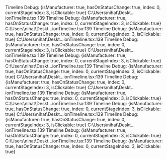 Timeline Debug:
{isManufacturer: true, hasOnStatusChange: true, index: 0, currentStageIndex: 3, isClickable: true}
C:\Users\nihat\Deskt…ionTimeline.tsx:139 Timeline Debug:
{isManufacturer: true, hasOnStatusChange: true, index: 0, currentStageIndex: 3, isClickable: true}
C:\Users\nihat\Deskt…ionTimeline.tsx:139 Timeline Debug:
{isManufacturer: true, hasOnStatusChange: true, index: 0, currentStageIndex: 3, isClickable: true}
C:\Users\nihat\Deskt…ionTimeline.tsx:139 Timeline Debug:
{isManufacturer: true, hasOnStatusChange: true, index: 0, currentStageIndex: 3, isClickable: true}
C:\Users\nihat\Deskt…ionTimeline.tsx:139 Timeline Debug:
{isManufacturer: true, hasOnStatusChange: true, index: 0, currentStageIndex: 3, isClickable: true}
C:\Users\nihat\Deskt…ionTimeline.tsx:139 Timeline Debug:
{isManufacturer: true, hasOnStatusChange: true, index: 0, currentStageIndex: 3, isClickable: true}
C:\Users\nihat\Deskt…ionTimeline.tsx:139 Timeline Debug:
{isManufacturer: true, hasOnStatusChange: true, index: 0, currentStageIndex: 3, isClickable: true}
C:\Users\nihat\Deskt…ionTimeline.tsx:139 Timeline Debug:
{isManufacturer: true, hasOnStatusChange: true, index: 0, currentStageIndex: 3, isClickable: true}
C:\Users\nihat\Deskt…ionTimeline.tsx:139 Timeline Debug:
{isManufacturer: true, hasOnStatusChange: true, index: 0, currentStageIndex: 3, isClickable: true}
C:\Users\nihat\Deskt…ionTimeline.tsx:139 Timeline Debug:
{isManufacturer: true, hasOnStatusChange: true, index: 0, currentStageIndex: 3, isClickable: true}
C:\Users\nihat\Deskt…ionTimeline.tsx:139 Timeline Debug:
{isManufacturer: true, hasOnStatusChange: true, index: 0, currentStageIndex: 3, isClickable: true}
C:\Users\nihat\Deskt…ionTimeline.tsx:139 Timeline Debug:
{isManufacturer: true, hasOnStatusChange: true, index: 0, currentStageIndex: 3, isClickable: true}
﻿
